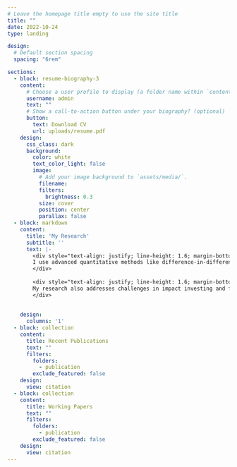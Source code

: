 ```yaml
---
# Leave the homepage title empty to use the site title
title: ""
date: 2022-10-24
type: landing

design:
  # Default section spacing
  spacing: "6rem"

sections:
  - block: resume-biography-3
    content:
      # Choose a user profile to display (a folder name within `content/authors/`)
      username: admin
      text: ""
      # Show a call-to-action button under your biography? (optional)
      button:
        text: Download CV
        url: uploads/resume.pdf
    design:
      css_class: dark
      background:
        color: white
        text_color_light: false
        image:
          # Add your image background to `assets/media/`.
          filename: 
          filters:
            brightness: 0.3
          size: cover
          position: center
          parallax: false
  - block: markdown
    content:
      title: 'My Research'
      subtitle: ''
      text: |-
        <div style="text-align: justify; line-height: 1.6; margin-bottom: 20px; max-width: 1000px; margin-left: auto; margin-right: auto;">
        I use advanced quantitative methods like difference-in-difference and instrumental variables to explore the strategic decisions firms make when commercializing new technologies, including technology transfer, licensing, and strategic alliances.
        </div>
        
        <div style="text-align: justify; line-height: 1.6; margin-bottom: 20px; max-width: 1000px; margin-left: auto; margin-right: auto;">
        My research also addresses challenges in impact investing and family business strategies in Africa, combining privately collected data with survey insights and archival source.
        </div>
        
    
    design:
      columns: '1'
  - block: collection
    content:
      title: Recent Publications
      text: ""
      filters:
        folders:
          - publication
        exclude_featured: false
    design:
      view: citation
  - block: collection
    content:
      title: Working Papers
      text: ""
      filters:
        folders:
          - publication
        exclude_featured: false
    design:
      view: citation
---
```

